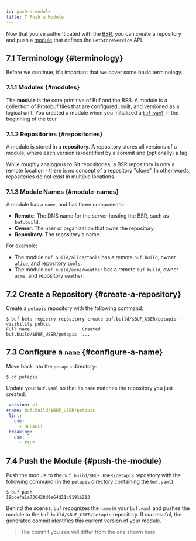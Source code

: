 ```yaml
---
id: push-a-module
title: 7 Push a Module
---
```


Now that you've authenticated with the [BSR](../bsr/overview.md), you can create a
repository and push a [module](../bsr/overview.md#module) that defines the
`PetStoreService` API.

## 7.1 Terminology {#terminology}

Before we continue, it's important that we cover some basic terminology.

### 7.1.1 Modules {#modules}

The **module** is the core primitive of Buf and the BSR. A module is a collection of Protobuf
files that are configured, built, and versioned as a logical unit. You created a module when
you initialized a [`buf.yaml`](../configuration/v1/buf-yaml.md) in the beginning of the tour.

### 7.1.2 Repositories {#repositories}

A module is stored in a **repository**. A repository stores all versions of a module, where each
version is identified by a commit and (optionally) a tag.

While roughly analogous to Git repositories, a BSR repository is only a remote location - there is
no concept of a repository "clone". In other words, repositories do not exist in multiple locations.

### 7.1.3 Module Names {#module-names}

A module has a `name`, and has three components:

  - **Remote**: The DNS name for the server hosting the BSR, such as `buf.build`.
  - **Owner**: The user or organization that owns the repository.
  - **Repository**: The repository's name.

For example:

  - The module `buf.build/alice/tools` has a remote `buf.build`, owner `alice`, and repository `tools`.
  - The module `buf.build/acme/weather` has a remote `buf.build`, owner `acme`, and repository `weather`.

## 7.2 Create a Repository {#create-a-repository}

Create a `petapis` repository with the following command:

```terminal
$ buf beta registry repository create buf.build/$BUF_USER/petapis --visibility public
Full name                    Created
buf.build/$BUF_USER/petapis  ...
```

## 7.3 Configure a `name` {#configure-a-name}

Move back into the `petapis` directory:

```terminal
$ cd petapis
```

Update your `buf.yaml` so that its `name` matches the repository you just created:

```yaml title="buf.yaml" {2}
 version: v1
+name: buf.build/$BUF_USER/petapis
 lint:
   use:
     - DEFAULT
 breaking:
   use:
     - FILE
```

## 7.4 Push the Module {#push-the-module}

Push the module to the `buf.build/$BUF_USER/petapis` repository with the following command (in the
`petapis` directory containing the `buf.yaml`):

```terminal
$ buf push
19bcefa1a736428d9e64d21c9191b213
```

Behind the scenes, `buf` recognizes the `name` in your `buf.yaml` and pushes the module to the `buf.build/$BUF_USER/petapis`
repository. If successful, the generated commit identifies this current version of your module.

> The commit you see will differ from the one shown here.
